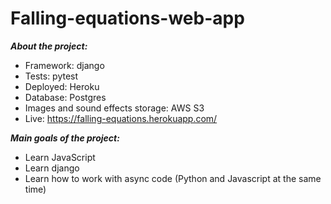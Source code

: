 # Falling-equations-web-app

***About the project:***
- Framework: django
- Tests: pytest
- Deployed: Heroku
- Database: Postgres
- Images and sound effects storage: AWS S3
- Live: https://falling-equations.herokuapp.com/

***Main goals of the project:***
- Learn JavaScript
- Learn django
- Learn how to work with async code (Python and Javascript at the same time)
